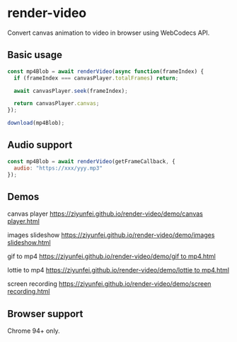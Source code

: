 # render-video
Convert canvas animation to video in browser using WebCodecs API.

## Basic usage
```javascript
const mp4Blob = await renderVideo(async function(frameIndex) {
  if (frameIndex === canvasPlayer.totalFrames) return;

  await canvasPlayer.seek(frameIndex);

  return canvasPlayer.canvas;
});

download(mp4Blob);
```

## Audio support
```javascript
const mp4Blob = await renderVideo(getFrameCallback, {
  audio: "https://xxx/yyy.mp3"
});
```

## Demos
canvas player [https://ziyunfei.github.io/render-video/demo/canvas player.html](https://ziyunfei.github.io/render-video/demo/canvas%20player.html)

images slideshow [https://ziyunfei.github.io/render-video/demo/images slideshow.html](https://ziyunfei.github.io/render-video/demo/images%20slideshow.html)

gif to mp4 [https://ziyunfei.github.io/render-video/demo/gif to mp4.html](https://ziyunfei.github.io/render-video/demo/gif%20to%20mp4.html)

lottie to mp4 [https://ziyunfei.github.io/render-video/demo/lottie to mp4.html](https://ziyunfei.github.io/render-video/demo/lottie%20to%20mp4.html)

screen recording [https://ziyunfei.github.io/render-video/demo/screen recording.html](https://ziyunfei.github.io/render-video/demo/screen%20recording.html)

## Browser support
Chrome 94+ only.
